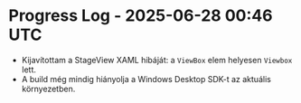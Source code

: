 # Progress Log - 2025-06-28 00:46 UTC

* Kijavítottam a StageView XAML hibáját: a `ViewBox` elem helyesen `Viewbox` lett.
* A build még mindig hiányolja a Windows Desktop SDK-t az aktuális környezetben.
